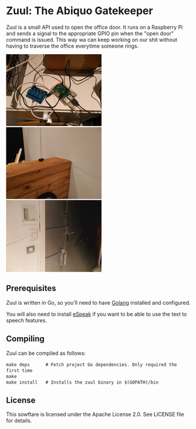Zuul: The Abiquo Gatekeeper
===========================

Zuul is a small API used to open the office door. It runs on a Raspberry Pi
and sends a signal to the appropriate GPIO pin when the "open door" command is
issued. This way wa can keep working on our shit without having to traverse the
office everytime someone rings.

![raspberry](img/zuul-raspberry.jpg) ![cam](img/zuul-cam.jpg) ![door](img/zuul-door.jpg)

Prerequisites
-------------

Zuul is written in Go, so you'll need to have [Golang](https://golang.org/) installed and configured.

You will also need to install [eSpeak](http://espeak.sourceforge.net/) if you want to be able to use the text to speech features.

Compiling
---------

Zuul can be compiled as follows:

    make deps      # Fetch project Go dependencies. Only required the first time
    make
    make install   # Installs the zuul binary in $(GOPATH)/bin

License
-------

This sowftare is licensed under the Apache License 2.0. See LICENSE file for details.
